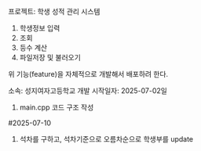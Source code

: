 프로젝트: 학생 성적 관리 시스템
1. 학생정보 입력
2. 조회
3. 등수 계산
4. 파일저장 및 불러오기

위 기능(feature)을 자체적으로 개발해서 배포하려 한다.

소속: 성지여자고등학교
개발 시작일자: 2025-07-02일

1. main.cpp 코드 구조 작성

#2025-07-10
1. 석차를 구하고, 석차기준으로 오름차순으로 학생부를 update